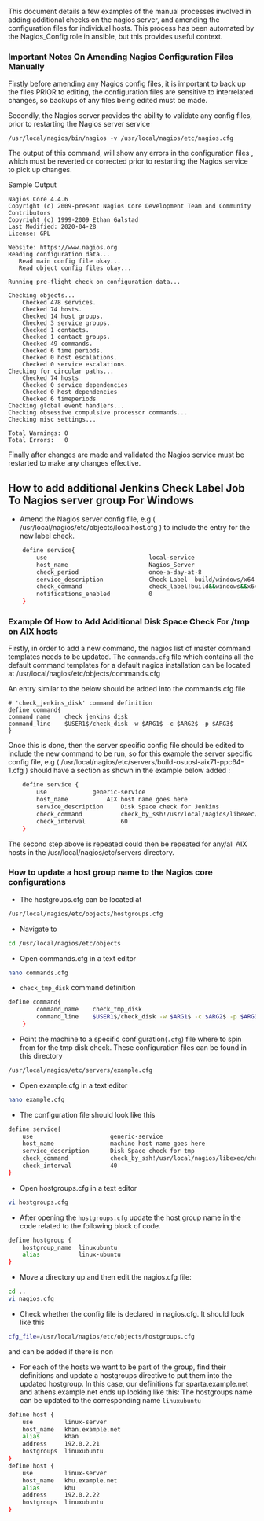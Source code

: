 This document details a few examples of the manual processes involved in adding additional checks on the nagios server, and amending the configuration files for individual hosts. This process has been automated by the Nagios_Config role in ansible, but this provides useful context.

### Important Notes On Amending Nagios Configuration Files Manually

Firstly before amending any Nagios config files, it is important to back up the files PRIOR to editing, the configuration files are sensitive to interrelated changes, so backups of any files being edited must be made.

Secondly, the Nagios server provides the ability to validate any config files, prior to restarting the Nagios server service

    /usr/local/nagios/bin/nagios -v /usr/local/nagios/etc/nagios.cfg

The output of this command, will show any errors in the configuration files , which must be reverted or corrected prior to restarting the Nagios service to pick up changes.

Sample Output

    Nagios Core 4.4.6
    Copyright (c) 2009-present Nagios Core Development Team and Community Contributors
    Copyright (c) 1999-2009 Ethan Galstad
    Last Modified: 2020-04-28
    License: GPL

    Website: https://www.nagios.org
    Reading configuration data...
       Read main config file okay...
       Read object config files okay...

    Running pre-flight check on configuration data...

    Checking objects...
    	Checked 478 services.
    	Checked 74 hosts.
    	Checked 14 host groups.
    	Checked 3 service groups.
    	Checked 1 contacts.
    	Checked 1 contact groups.
    	Checked 49 commands.
    	Checked 6 time periods.
    	Checked 0 host escalations.
    	Checked 0 service escalations.
    Checking for circular paths...
    	Checked 74 hosts
    	Checked 0 service dependencies
    	Checked 0 host dependencies
    	Checked 6 timeperiods
    Checking global event handlers...
    Checking obsessive compulsive processor commands...
    Checking misc settings...

    Total Warnings: 0
    Total Errors:   0

Finally after changes are made and validated the Nagios service must be restarted to make any changes effective.

## How to add additional Jenkins Check Label Job To Nagios server group For Windows ##

*  Amend the Nagios server config file, e.g ( /usr/local/nagios/etc/objects/localhost.cfg ) to include the entry for the new label check.

```bash
	define service{
        use                             local-service
        host_name                       Nagios_Server
        check_period                    once-a-day-at-8
        service_description             Check Label- build/windows/x64
        check_command                   check_label!build&&windows&&x64!75!30
        notifications_enabled           0
	}
```

### Example Of How to Add Additional Disk Space Check For /tmp on AIX hosts

Firstly, in order to add a new command, the nagios list of master command templates needs to be updated. The  `commands.cfg` file which contains all the default command templates for a default nagios installation can be located at /usr/local/nagios/etc/objects/commands.cfg

An entry similar to the below should be added into the commands.cfg file

	# 'check_jenkins_disk' command definition
	define command{
	command_name	check_jenkins_disk
	command_line	$USER1$/check_disk -w $ARG1$ -c $ARG2$ -p $ARG3$
	}


Once this is done, then the server specific config file should be edited to include the new command to be run, so for this example the server specific config file, e.g ( /usr/local/nagios/etc/servers/build-osuosl-aix71-ppc64-1.cfg ) should have a section as shown in the example below added :

```bash
	define service {
		use				generic-service
		host_name			AIX host name goes here
		service_description		Disk Space check for Jenkins
		check_command			check_by_ssh!/usr/local/nagios/libexec/check_disk -w 20% -c 10% -p /home/jenkins
		check_interval			60
	}
```  
The second step above is repeated could then be repeated for any/all AIX hosts in the /usr/local/nagios/etc/servers directory.  

### How to update a host group name to the Nagios core configurations

* The hostgroups.cfg can be located at

```bash
/usr/local/nagios/etc/objects/hostgroups.cfg
```

* Navigate to

```bash
cd /usr/local/nagios/etc/objects
```

* Open commands.cfg in a text editor

```bash
nano commands.cfg
```

* `check_tmp_disk` command definition

```bash
define command{
	    command_name	check_tmp_disk
	    command_line	$USER1$/check_disk -w $ARG1$ -c $ARG2$ -p $ARG3$
	}

```
* Point the machine to a specific configuration(`.cfg`) file where to spin from for the tmp disk check. These configuration files can be found in this directory

```bash
/usr/local/nagios/etc/servers/example.cfg
```

* Open example.cfg in a text editor

```bash
nano example.cfg
```

* The configuration file should look like this

```bash
define service{
    use                      generic-service
    host_name                machine host name goes here
    service_description      Disk Space check for tmp
    check_command            check_by_ssh!/usr/local/nagios/libexec/check_disk -w 20% -c 10% -p /tmp
    check_interval           40
}
```

* Open hostgroups.cfg in a text editor

```bash
vi hostgroups.cfg
```

* After opening the `hostgroups.cfg` update the host group name in the code related to the following block of code.

```bash
define hostgroup {
    hostgroup_name  linuxubuntu
    alias           linux-ubuntu
}
```

* Move a directory up and then edit the nagios.cfg file:

```bash
cd ..
vi nagios.cfg
```

* Check whether the config file is declared in nagios.cfg. It should look like this

```bash
cfg_file=/usr/local/nagios/etc/objects/hostgroups.cfg
```

and can be added if there is non

* For each of the hosts we want to be part of the group, find their definitions and update a hostgroups directive to put them into the updated hostgroup. In this case, our definitions for sparta.example.net and athens.example.net ends up looking like this: The hostgroups name can be updated to the corresponding name `linuxubuntu`

```bash
define host {
    use         linux-server
    host_name   khan.example.net
    alias       khan
    address     192.0.2.21
    hostgroups  linuxubuntu
}
define host {
    use         linux-server
    host_name   khu.example.net
    alias       khu
    address     192.0.2.22
    hostgroups  linuxubuntu
}
```
